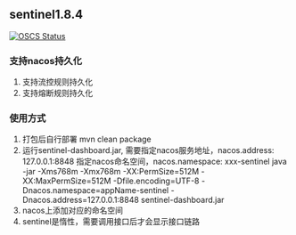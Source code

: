 ## sentinel1.8.4
[![OSCS Status](https://www.oscs1024.com/platform/badge/inyuo/sentinel-dashboard-nacos.git.svg?size=small)](https://www.murphysec.com/dr/89QbgiHsgLWQhw8dr6)

### 支持nacos持久化
1. 支持流控规则持久化
2. 支持熔断规则持久化

### 使用方式
1. 打包后自行部署
   mvn clean package
2. 运行sentinel-dashboard.jar,
   需要指定nacos服务地址，nacos.address: 127.0.0.1:8848
   指定nacos命名空间，nacos.namespace: xxx-sentinel
   java -jar -Xms768m -Xmx768m -XX:PermSize=512M -XX:MaxPermSize=512M  -Dfile.encoding=UTF-8  -Dnacos.namespace=appName-sentinel  -Dnacos.address=127.0.0.1:8848 sentinel-dashboard.jar
3. nacos上添加对应的命名空间
4. sentinel是惰性，需要调用接口后才会显示接口链路